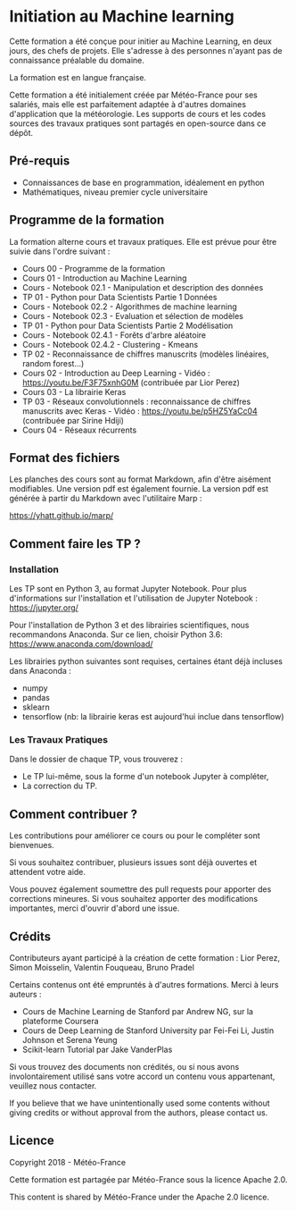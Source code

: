 # Initiation au Machine learning

Cette formation a été conçue pour initier au Machine Learning, en deux jours, des chefs de projets. Elle s'adresse à des personnes n'ayant pas de connaissance préalable du domaine.

La formation est en langue française.

Cette formation a été initialement créée par Météo-France pour ses salariés, mais elle est parfaitement adaptée à d'autres domaines d'application que la météorologie. Les supports de cours et les codes sources des travaux pratiques sont partagés en open-source dans ce dépôt.

## Pré-requis

  * Connaissances de base en programmation, idéalement en python
  * Mathématiques, niveau premier cycle universitaire

## Programme de la formation

La formation alterne cours et travaux pratiques. Elle est prévue pour être suivie dans l'ordre suivant :

  * Cours 00    - Programme de la formation
  * Cours 01    - Introduction au Machine Learning 
  * Cours - Notebook 02.1  - Manipulation et description des données  
  * TP 01      - Python pour Data Scientists Partie 1 Données
  * Cours - Notebook 02.2  - Algorithmes de machine learning  
  * Cours - Notebook 02.3  - Evaluation et sélection de modèles 
  * TP 01      - Python pour Data Scientists Partie 2 Modélisation
  * Cours - Notebook 02.4.1  - Forêts d'arbre aléatoire
  * Cours - Notebook 02.4.2  - Clustering - Kmeans
  * TP 02       - Reconnaissance de chiffres manuscrits (modèles linéaires, random forest...)
  * Cours 02    - Introduction au Deep Learning - Vidéo : https://youtu.be/F3F75xnhG0M (contribuée par Lior Perez)
  * Cours 03    - La librairie Keras
  * TP 03       - Réseaux convolutionnels : reconnaissance de chiffres manuscrits avec Keras - Vidéo : https://youtu.be/p5HZ5YaCc04 (contribuée par Sirine Hdiji)
  * Cours 04 - Réseaux récurrents
  
## Format des fichiers

Les planches des cours sont au format Markdown, afin d'être aisément modifiables. Une version pdf est également fournie. La version pdf est générée à partir du Markdown avec l'utilitaire Marp :

https://yhatt.github.io/marp/

## Comment faire les TP ?

### Installation

Les TP sont en Python 3, au format Jupyter Notebook. Pour plus d'informations sur l'installation et l'utilisation de Jupyter Notebook : https://jupyter.org/

Pour l'installation de Python 3 et des librairies scientifiques, nous recommandons Anaconda. Sur ce lien, choisir Python 3.6:
https://www.anaconda.com/download/

Les librairies python suivantes sont requises, certaines étant déjà incluses dans Anaconda :

  * numpy
  * pandas
  * sklearn
  * tensorflow (nb: la librairie keras est aujourd'hui inclue dans tensorflow)

### Les Travaux Pratiques

Dans le dossier de chaque TP, vous trouverez :

  * Le TP lui-même, sous la forme d'un notebook Jupyter à compléter,
  * La correction du TP.

## Comment contribuer ?

Les contributions pour améliorer ce cours ou pour le compléter sont bienvenues.

Si vous souhaitez contribuer, plusieurs issues sont déjà ouvertes et attendent votre aide.

Vous pouvez également soumettre des pull requests pour apporter des corrections mineures. Si vous souhaitez apporter des modifications importantes, merci d'ouvrir d'abord une issue.

## Crédits

Contributeurs ayant participé à la création de cette formation : Lior Perez, Simon Moisselin, Valentin Fouqueau, Bruno Pradel

Certains contenus ont été empruntés à d'autres formations. Merci à leurs auteurs :

  * Cours de Machine Learning de Stanford par Andrew NG, sur la plateforme Coursera
  * Cours de Deep Learning de Stanford University par Fei-Fei Li, Justin Johnson et Serena Yeung
  * Scikit-learn Tutorial par Jake VanderPlas


Si vous trouvez des documents non crédités, ou si nous avons involontairement utilisé sans votre accord un contenu vous appartenant, veuillez nous contacter.

If you believe that we have unintentionally used some contents without giving credits or without approval from the authors, please contact us.

## Licence

Copyright 2018 - Météo-France

Cette formation est partagée par Météo-France sous la licence Apache 2.0.

This content is shared by Météo-France under the Apache 2.0 licence.
